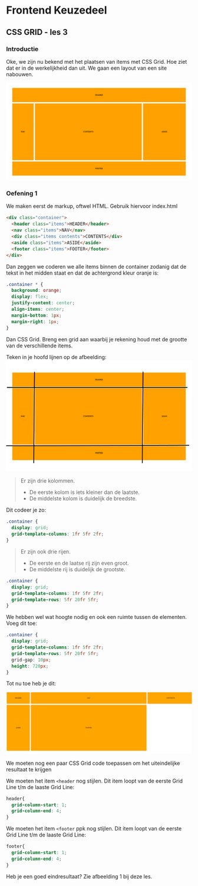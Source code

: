 # Frontend Keuzedeel

## CSS GRID - les 3

### Introductie

Oke, we zijn nu bekend met het plaatsen van items met CSS Grid. Hoe ziet dat er in de werkelijkheid dan uit. We gaan een layout van een site nabouwen.

![Grid Overview](images/layout.png)

### Oefening 1

We maken eerst de markup, oftwel HTML. Gebruik hiervoor index.html

```html
<div class="container">
  <header class="items">HEADER</header>
  <nav class="items">NAV</nav>
  <div class="items contents">CONTENTS</div>
  <aside class="items">ASIDE</aside>
  <footer class="items">FOOTER</footer>
</div>
```

Dan zeggen we coderen we alle items binnen de container zodanig dat de tekst in het midden staat en dat de achtergrond kleur oranje is:

```css
.container * {
  background: orange;
  display: flex;
  justify-content: center;
  align-items: center;
  margin-bottom: 1px;
  margin-right: 1px;
}

```

Dan CSS Grid. Breng een grid aan waarbij je rekening houd met de grootte van de verschillende items.

Teken in je hoofd lijnen op de afbeelding:
![Grid met lijen](images/layout%20met%20lijnen.png)

> Er zijn drie kolommen.
>   - De eerste kolom is iets kleiner dan de laatste.
>   - De middelste kolom is duidelijk de breedste.

Dit codeer je zo:

```css
.container {
  display: grid;
  grid-template-columns: 1fr 5fr 2fr;
}
```

> Er zijn ook drie rijen.
>   - De eerste en de laatse rij zijn even groot.
>   - De middelste rij is duidelijk de grootste.

```css
.container {
  display: grid;
  grid-template-columns: 1fr 5fr 2fr;
  grid-template-rows: 5fr 20fr 5fr;
}
```

We hebben wel wat hoogte nodig en ook een ruimte tussen de elementen. Voeg dit toe:

```css
.container {
  display: grid;
  grid-template-columns: 1fr 5fr 2fr;
  grid-template-rows: 5fr 20fr 5fr;
  grid-gap: 10px;
  height: 720px;
}
```

Tot nu toe heb je dit:

![Grid met lijen](images/layout-without-placement.png)

We moeten nog een paar CSS Grid code toepassen om het uiteindelijke resultaat te krijgen

We moeten het item `<header` nog stijlen. Dit item loopt van de eerste Grid Line t/m de laaste Grid Line:

```css
header{
  grid-column-start: 1;
  grid-column-end: 4;
}
```

We moeten het item `<footer` ppk nog stijlen. Dit item loopt van de eerste Grid Line t/m de laaste Grid Line:

```css
footer{
  grid-column-start: 1;
  grid-column-end: 4;
}
```

Heb je een goed eindresultaat? Zie afbeelding 1 bij deze les.
